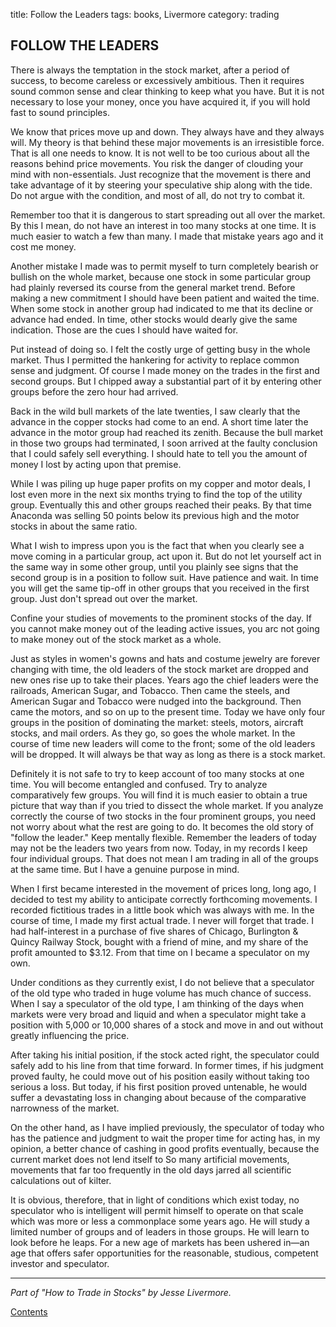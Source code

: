 title: Follow the Leaders
tags: books, Livermore
category: trading

## FOLLOW THE LEADERS

There is always the temptation in the stock market, after a period of success, to become careless or excessively ambitious. Then it requires sound common sense and clear thinking to keep what you have. But it is not necessary to lose your money, once you have acquired it, if you will hold fast to sound principles.

We know that prices move up and down. They always have and they always will. My theory is that behind these major movements is an irresistible force. That is all one needs to know. It is not well to be too curious about all the reasons behind price movements. You risk the danger of clouding your mind with non-essentials. Just recognize that the movement is there and take advantage of it by steering your speculative ship along with the tide. Do not argue with the condition, and most of all, do not try to combat it.

Remember too that it is dangerous to start spreading out all over the market. By this I mean, do not have an interest in too many stocks at one time. It is much easier to watch a few than many. I made that mistake years ago and it cost me money.

Another mistake I made was to permit myself to turn completely bearish or bullish on the whole market, because one stock in some particular group had plainly reversed its course from the general market trend. Before making a new commitment I should have been patient and waited the time. When some stock in another group had indicated to me that its decline or advance had ended. In time, other stocks would dearly give the same indication. Those are the cues I should have waited for.

Put instead of doing so. I felt the costly urge of getting busy in the whole market. Thus I permitted the hankering for activity to replace common sense and judgment. Of course I made money on the trades in the first and second groups. But I chipped away a substantial part of it by entering other groups before the zero hour had arrived.

Back in the wild bull markets of the late twenties, I saw clearly that the advance in the copper stocks had come to an end. A short time later the advance in the motor group had reached its zenith. Because the bull market in those two groups had terminated, I soon arrived at the faulty conclusion that I could safely sell everything. I should hate to tell you the amount of money I lost by acting upon that premise.

While I was piling up huge paper profits on my copper and motor deals, I lost even more in the next six months trying to find the top of the utility group. Eventually this and other groups reached their peaks. By that time Anaconda was selling 50 points below its previous high and the motor stocks in about the same ratio.

What I wish to impress upon you is the fact that when you clearly see a move coming in a particular group, act upon it. But do not let yourself act in the same way in some other group, until you plainly see signs that the second group is in a position to follow suit. Have patience and wait. In time you will get the same tip-off in other groups that you received in the first group. Just don't spread out over the market.

Confine your studies of movements to the prominent stocks of the day. If you cannot make money out of the leading active issues, you arc not going to make money out of the stock market as a whole.

Just as styles in women's gowns and hats and costume jewelry are forever changing with time, the old leaders of the stock market are dropped and new ones rise up to take their places. Years ago the chief leaders were the railroads, American Sugar, and Tobacco. Then came the steels, and American Sugar and Tobacco were nudged into the background. Then came the motors, and so on up to the present time. Today we have only four groups in the position of dominating the market: steels, motors, aircraft stocks, and mail orders. As they go, so goes the whole market. In the course of time new leaders will come to the front; some of the old leaders will be dropped. It will always be that way as long as there is a stock market.

Definitely it is not safe to try to keep account of too many stocks at one time. You will become entangled and confused. Try to analyze comparatively few groups. You will find it is much easier to obtain a true picture that way than if you tried to dissect the whole market. If you analyze correctly the course of two stocks in the four prominent groups, you need not worry about what the rest are going to do. It becomes the old story of "follow the leader." Keep mentally flexible. Remember the leaders of today may not be the leaders two years from now. Today, in my records I keep four individual groups. That does not mean I am trading in all of the groups at the same time. But I have a genuine purpose in mind. 

When I first became interested in the movement of prices long, long ago, I decided to test my ability to anticipate correctly forthcoming movements. I recorded fictitious trades in a little book which was always with me. In the course of time, I made my first actual trade. I never will forget that trade. I had half-interest in a purchase of five shares of Chicago, Burlington & Quincy Railway Stock, bought with a friend of mine, and my share of the profit amounted to $3.12. From that time on I became a speculator on my own.

Under conditions as they currently exist, I do not believe that a speculator of the old type who traded in huge volume has much chance of success. When I say a speculator of the old type, I am thinking of the days when markets were very broad and liquid and when a speculator might take a position with 5,000 or 10,000 shares of a stock and move in and out without greatly influencing the price.

After taking his initial position, if the stock acted right, the speculator could safely add to his line from that time forward. In former times, if his judgment proved faulty, he could move out of his position easily without taking too serious a loss. But today, if his first position proved untenable, he would suffer a devastating loss in changing about because of the comparative narrowness of the market.

On the other hand, as I have implied previously, the speculator of today who has the patience and judgment to wait the proper time for acting has, in my opinion, a better chance of cashing in good profits eventually, because the current market does not lend itself to So many artificial movements, movements that far too frequently in the old days jarred all scientific calculations out of kilter.

It is obvious, therefore, that in light of conditions which exist today, no speculator who is intelligent will permit himself to operate on that scale which was more or less a commonplace some years ago. He will study a limited number of groups and of leaders in those groups. He will learn to look before he leaps. For a new age of markets has been ushered in—an age that offers safer opportunities for the reasonable, studious, competent investor and speculator.

--- 
*Part of "How to Trade in Stocks" by Jesse Livermore.* 

[Contents]({filename}How_to_trade_in_stocks.md) 


